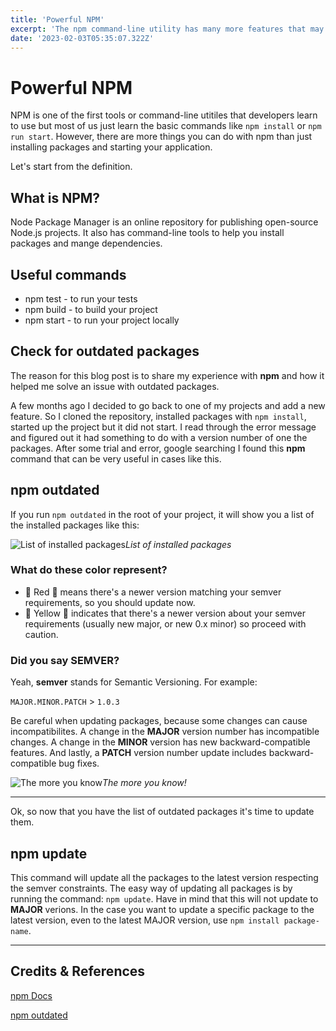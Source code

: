 ```yaml
---
title: 'Powerful NPM'
excerpt: 'The npm command-line utility has many more features that may come in handy when working on your projects.'
date: '2023-02-03T05:35:07.322Z'
---
```


# Powerful NPM

NPM is one of the first tools or command-line utitiles that developers learn to use but most of us just learn the basic commands like `npm install` or `npm run start`. However, there are more things you can do with npm than just installing packages and starting your application.

Let's start from the definition.

## What is NPM?

Node Package Manager is an online repository for publishing open-source Node.js projects. It also has command-line tools to help you install packages and mange dependencies. 

## Useful commands

- npm test - to run your tests
- npm build - to build your project
- npm start - to run your project locally

## Check for outdated packages

The reason for this blog post is to share my experience with **npm** and how it helped me solve an issue with outdated packages. 

A few months ago I decided to go back to one of my projects and add a new feature. So I cloned the repository, installed packages with `npm install`, started up the project but it did not start. I read through the error message and figured out it had something to do with a version number of one the packages. After some trial and error, google searching I found this **npm** command that can be very useful in cases like this.

## npm outdated

If you run `npm outdated` in the root of your project, it will show you a list of the installed packages like this:

![List of installed packages](/images/Powerful-npm/outdated.png)_List of installed packages_

### What do these color represent?

- 🔴 Red 🔴 means there's a newer version matching your semver requirements, so you should update now.
- 🚸 Yellow 🚸 indicates that there's a newer version about your semver requirements (usually new major, or new 0.x minor) so proceed with caution.

### Did you say SEMVER?

Yeah, **semver** stands for Semantic Versioning. For example: 

`MAJOR.MINOR.PATCH` > `1.0.3`

Be careful when updating packages, because some changes can cause incompatibilites. A change in the **MAJOR** version number has incompatible changes. A change in the **MINOR** version has new backward-compatible features. And lastly, a **PATCH** version number update includes backward-compatible bug fixes.

![The more you know](/images/Powerful-npm/the-more-you-know.webp)_The more you know!_

--- 

Ok, so now that you have the list of outdated packages it's time to update them.

## npm update

This command will update all the packages to the latest version respecting the semver constraints. The easy way of updating all packages is by running the command: `npm update`. Have in mind that this will not update to **MAJOR** verions. In the case you want to update a specific package to the latest version, even to the latest MAJOR version, use `npm install package-name`.


---


## Credits & References

[npm Docs](https://docs.npmjs.com/updating-packages-downloaded-from-the-registry)

[npm outdated](https://docs.npmjs.com/cli/v9/commands/npm-outdated)

